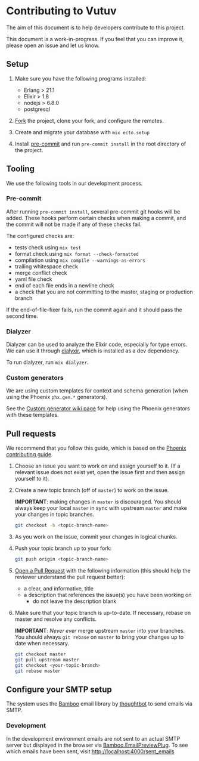 # Contributing to Vutuv

The aim of this document is to help developers contribute to this project.

This document is a work-in-progress. If you feel that you can improve it,
please open an issue and let us know.

## Setup

1. Make sure you have the following programs installed:

    * Erlang > 21.1
    * Elixir > 1.8
    * nodejs > 6.8.0
    * postgresql

1. [Fork](https://help.github.com/articles/fork-a-repo/) the project, clone your fork,
and configure the remotes.

1. Create and migrate your database with `mix ecto.setup`

1. Install [pre-commit](https://pre-commit.com/) and run `pre-commit install`
in the root directory of the project.

## Tooling

We use the following tools in our development process.

### Pre-commit

After running `pre-commit install`, several pre-commit git hooks will be
added. These hooks perform certain checks when making a commit, and the
commit will not be made if any of these checks fail.

The configured checks are:

* tests check using `mix test`
* format check using `mix format --check-formatted`
* compilation using `mix compile --warnings-as-errors`
* trailing whitespace check
* merge conflict check
* yaml file check
* end of each file ends in a newline check
* a check that you are not committing to the master, staging or production branch

If the end-of-file-fixer fails, run the commit again and it should pass
the second time.

### Dialyzer

Dialyzer can be used to analyze the Elixir code, especially for type errors.
We can use it through [dialyxir](https://github.com/jeremyjh/dialyxir), which
is installed as a dev dependency.

To run dialyzer, run `mix dialyzer`.

### Custom generators

We are using custom templates for context and schema generation (when
using the Phoenix `phx.gen.*` generators).

See the [Custom generator wiki page](https://github.com/vutuv/vutuv/wiki/Custom-generators)
for help using the Phoenix generators with these templates.

## Pull requests

We recommend that you follow this guide, which is based on the
[Phoenix contributing guide](https://github.com/phoenixframework/phoenix/blob/master/CONTRIBUTING.md).

1. Choose an issue you want to work on and assign yourself to it.
(If a relevant issue does not exist yet, open the issue first and then assign
yourself to it).

1. Create a new topic branch (off of `master`) to work on the issue.

    **IMPORTANT**: making changes in `master` is discouraged. You should always
    keep your local `master` in sync with upstream `master` and make your
    changes in topic branches.

    ```bash
    git checkout -b <topic-branch-name>
    ```

1. As you work on the issue, commit your changes in logical chunks.

1. Push your topic branch up to your fork:

    ```bash
    git push origin <topic-branch-name>
    ```

1. [Open a Pull Request](https://help.github.com/articles/about-pull-requests/)
with the following information (this should help the reviewer understand the
pull request better):

    * a clear, and informative, title
    * a description that references the issue(s) you have been working on
      * do not leave the description blank

1. Make sure that your topic branch is up-to-date. If necessary, rebase
on master and resolve any conflicts.

    **IMPORTANT**: _Never ever_ merge upstream `master` into your branches. You
    should always `git rebase` on `master` to bring your changes up to date when
    necessary.

    ```bash
    git checkout master
    git pull upstream master
    git checkout <your-topic-branch>
    git rebase master
    ```

## Configure your SMTP setup

The system uses the [Bamboo](https://github.com/thoughtbot/bamboo) email
library by [thoughtbot](https://thoughtbot.com/) to send emails via SMTP.

### Development

In the development environment emails are not sent to an actual SMTP
server but displayed in the browser via [Bamboo.EmailPreviewPlug](https://hexdocs.pm/bamboo/Bamboo.EmailPreviewPlug.html). To see which emails have been sent, visit [http://localhost:4000/sent_emails](http://localhost:4000/sent_emails)

